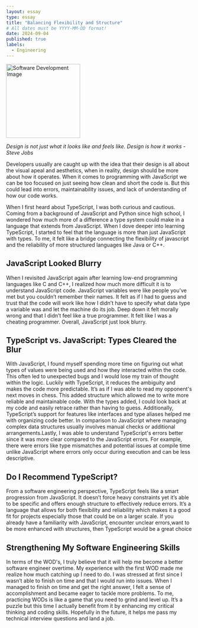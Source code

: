 ```yaml
---
layout: essay
type: essay
title: "Balancing Flexibility and Structure"
# All dates must be YYYY-MM-DD format!
date: 2024-09-04
published: true
labels:
  - Engineering
---
```


<img width="200px" class="rounded float-start pe-4" src="https://media.istockphoto.com/id/1291886933/vector/software-development-for-different-devices-process-of-optimization-debugging-program-or-code.jpg?s=612x612&w=0&k=20&c=fd8kebQt8GTx_h0hLpaEeymEuBBbdR76aOWYQ-mAZkE=" alt="Software Development Image">


*Design is not just what it looks like and feels like. Design is how it works - Steve Jobs*

Developers usually are caught up with the idea that their design is all about the visual apeal and aesthetics, when in reality, design should be more about how it operates. When it comes to programming with JavaScript we can be too focused on just seeing how clean and short the code is. But this could lead into errors, maintainability issues, and lack of understanding of how our code works. 

When I first heard about TypeScript, I was both curious and cautious. Coming from a background of JavaScript and Python since high school, I wondered how much more of a difference a type system could make in a language that extends from JavaScript. When I dove deeper into learning TypeScript, I started to feel that the language is more than just JavaScript with types. To me, it felt like a bridge connecting the flexibility of javascript and the reliability of more structured languages like Java or C++.

## JavaScript Looked Blurry
When I revisited JavaScript again after learning low-end programming languages like C and C++, I realized how much more difficult it is to understand  JavaScript code. JavaScript variables were like people you’ve met but you couldn’t remember their names. It felt as if I had to guess and trust that the code will work like how I didn’t have to specify what data type a variable was and let the machine do its job. Deep down it felt morally wrong and that I didn’t feel like a true programmer. It felt like I was a cheating programmer. Overall, JavaScript just look blurry.

## TypeScript vs. JavaScript: Types Cleared the Blur
With JavaScript, I found myself spending more time on figuring out what types of values were being used and how they interacted within the code. This often led to unexpected bugs and I would lose my train of thought within the logic. Luckily with TypeScript, it reduces the ambiguity and makes the code more predictable. It’s as if I was able to read my opponent's next moves in chess. This added structure which allowed me to write more reliable and maintainable code. With the types added, I could look back at my code and easily retrace rather than having to guess. Additionally, TypeScript’s support for features like interfaces and type aliases helped me with organizing code better. In comparison to JavaScript where managing complex data structures usually involves manual checks or additional arrangements.Lastly,  I was able to understand TypeScript's errors better since it was more clear compared to the JavaScript errors. For example, there were errors like type mismatches and potential issues at compile time unlike JavaScript where errors only occur during execution and can be less descriptive.

## Do I Recommend TypeScript?
From a software engineering perspective, TypeScript feels like a smart progression from JavaScript. It doesn’t force heavy constraints yet it’s able to be specific and offers enough structure to effectively reduce errors. It’s a language that allows for both flexibility and reliability which makes it a good fit for projects especially those that could be on a larger scale. If you already have a familiarity with JavaScript, encounter unclear errors,want to be more enhanced with structures, then TypeScript would be a great choice

## Strengthening  My Software Engineering Skills
In terms of the WOD's, I truly believe that it will help me become a better software engineer overtime. My experience with the first WOD made me realize how much catching up I need to do. I was stressed at first since I wasn’t able to finish on time and that I would run into issues. When I managed to finish on time and get the right answer, I felt a sense of accomplishment and became eager to tackle more problems. To me, practicing WODs is like a game that you need to grind and level up. It’s a puzzle but this time I actually benefit from it by enhancing my critical thinking and coding skills. Hopefully in the future, it helps me pass my technical interview questions and land a job.



